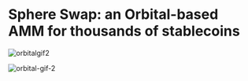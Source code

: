 # Sphere Swap: an Orbital-based AMM for thousands of stablecoins 

![orbitalgif2](https://raw.githubusercontent.com/leeederek/sphere-swap/main/media/orbital-gif-2.gif)

![orbital-gif-2](https://github.com/user-attachments/assets/ff17d8a8-1364-4c4a-b455-f4fd22fc6969)

